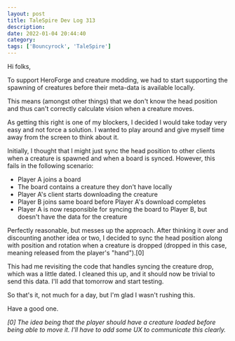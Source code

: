 ```yaml
---
layout: post
title: TaleSpire Dev Log 313
description:
date: 2022-01-04 20:44:40
category:
tags: ['Bouncyrock', 'TaleSpire']
---
```


Hi folks,

To support HeroForge and creature modding, we had to start supporting the spawning of creatures before their meta-data is available locally.

This means (amongst other things) that we don't know the head position and thus can't correctly calculate vision when a creature moves.

As getting this right is one of my blockers, I decided I would take today very easy and not force a solution. I wanted to play around and give myself time away from the screen to think about it.

Initially, I thought that I might just sync the head position to other clients when a creature is spawned and when a board is synced. However, this fails in the following scenario:

- Player A joins a board
- The board contains a creature they don't have locally
- Player A's client starts downloading the creature
- Player B joins same board before Player A's download completes
- Player A is now responsible for syncing the board to Player B, but doesn't have the data for the creature

Perfectly reasonable, but messes up the approach. After thinking it over and discounting another idea or two, I decided to sync the head position along with position and rotation when a creature is dropped (dropped in this case, meaning released from the player's "hand").[0]

This had me revisiting the code that handles syncing the creature drop, which was a little dated. I cleaned this up, and it should now be trivial to send this data. I'll add that tomorrow and start testing.

So that's it, not much for a day, but I'm glad I wasn't rushing this.

Have a good one.



*[0] The idea being that the player should have a creature loaded before being able to move it. I'll have to add some UX to communicate this clearly.*
